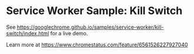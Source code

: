 Service Worker Sample: Kill Switch
===
See https://googlechrome.github.io/samples/service-worker/kill-switch/index.html for a live demo.

Learn more at https://www.chromestatus.com/feature/6561526227927040
